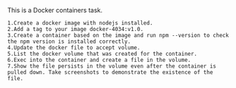 This is a Docker containers task. 

    1.Create a docker image with nodejs installed.
    2.Add a tag to your image docker-4034:v1.0. 
    3.Create a container based on the image and run npm --version to check the npm version is installed correctly. 
    4.Update the docker file to accept volume. 
    5.List the docker volume that was created for the container. 
    6.Exec into the container and create a file in the volume. 
    7.Show the file persists in the volume even after the container is pulled down. Take screenshots to demonstrate the existence of the file.
